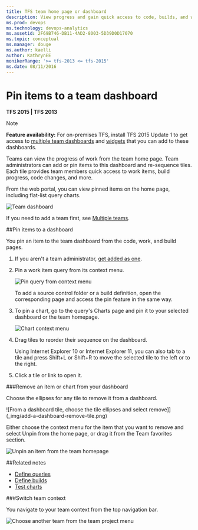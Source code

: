 ```yaml
---
title: TFS team home page or dashboard  
description: View progress and gain quick access to code, builds, and work items from the team home page in Visual Studio Team Services (VSTS)  and Team Foundation Server (TFS)  
ms.prod: devops
ms.technology: devops-analytics
ms.assetid: 2F69B746-DB11-4AD2-8003-5D39D0D17070  
ms.topic: conceptual
ms.manager: douge
ms.author: kaelli
author: KathrynEE
monikerRange: '>= tfs-2013 <= tfs-2015'
ms.date: 08/11/2016
---
```


# Pin items to a team dashboard

<b>TFS 2015 | TFS 2013</b>  

>[!NOTE]  
>**Feature availability:** For on-premises TFS, install TFS 2015 Update 1 to get access to [multiple team dashboards](dashboards.md) and [widgets](widget-catalog.md) that you can add to these dashboards.

Teams can view the progress of work from the team home page. Team administrators can add or pin items to this dashboard and re-sequence tiles. Each tile provides team members quick access to work items, build progress, code changes, and more.

From the web portal, you can view pinned items on the home page, including flat-list query charts.

![Team dashboard](_img/on-premises-tfs-team-dashboard.png)

If you need to add a team first, see [Multiple teams](../../work/scale/multiple-teams.md).

##Pin items to a dashboard 

You pin an item to the team dashboard from the code, work, and build pages.

1.  If you aren't a team administrator, [get added as one](../../work/scale/manage-team-assets.md).  

2.	Pin a work item query from its context menu.

	![Pin query from context menu](_img/tfs-pin-to-homepage.png)  

	To add a source control folder or a build definition, open the corresponding page and access the pin feature in the same way.    

3.	To pin a chart, go to the query's Charts page and pin it to your selected dashboard or the team homepage.  

	![Chart context menu](_img/tfs-pin-to-homepage.png)

4.	Drag tiles to reorder their sequence on the dashboard.    

	Using Internet Explorer 10 or Internet Explorer 11, you can also tab to a tile and press Shift+L or Shift+R to move the selected tile to the left or to the right.

5.	Click a tile or link to open it. 

###Remove an item or chart from your dashboard 

Choose the ellipses for any tile to remove it from a dashboard. 

![From a dashboard tile, choose the tile ellipses and select remove]](_img/add-a-dashboard-remove-tile.png)

Either choose the context menu for the item that you want to remove and select Unpin from the home page, or drag it from the Team favorites section.  

![Unpin an item from the team homepage](_img/tfs-unpin-from-homepage.png)   

##Related notes

- [Define queries](../../work/track/using-queries.md) 
- [Define builds](../../pipelines/overview.md) 
- [Test charts](../../manual-test/getting-started/track-test-status.md) 


<a id="switch-team-context">  </a>

###Switch team context  
 
You navigate to your team context from the top navigation bar.   

![Choose another team from the team project menu](_img/switch-team-context.png)  
